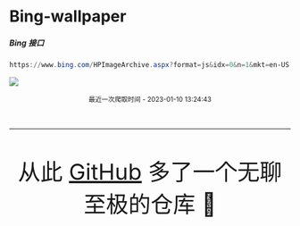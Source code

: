 # Bing-wallpaper

##### Bing 接口

```powershell
https://www.bing.com/HPImageArchive.aspx?format=js&idx=0&n=1&mkt=en-US
```

 ![](https://s.cn.bing.net/th?id=OHR.BisonWindCave_EN-US4537340482_1920x1080.jpg)

<p align='center' >
    <small>
        最近一次爬取时间 - 2023-01-10 13:24:43
    </small>
</p>

<br>
<hr>
<br>

<p align='center' >
    <font size=7>
        <small>
            从此 <a href='https://github.com/'>GitHub</a> 多了一个无聊至极的仓库  🍳
        </small>
    </font>
</p>
